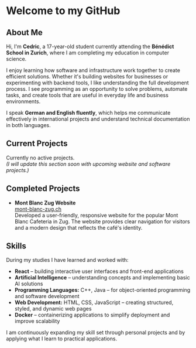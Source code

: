 # Welcome to my GitHub

## About Me

Hi, I'm **Cedric**, a 17-year-old student currently attending the **Bénédict School in Zurich**, where I am completing my education in computer science.

I enjoy learning how software and infrastructure work together to create efficient solutions. Whether it's building websites for businesses or experimenting with backend tools, I like understanding the full development process. I see programming as an opportunity to solve problems, automate tasks, and create tools that are useful in everyday life and business environments.

I speak **German and English fluently**, which helps me communicate effectively in international projects and understand technical documentation in both languages.

## Current Projects

Currently no active projects.  
*(I will update this section soon with upcoming website and software projects.)*

## Completed Projects

- **Mont Blanc Zug Website**  
  [mont-blanc-zug.ch](https://mont-blanc-zug.ch)  
  Developed a user-friendly, responsive website for the popular Mont Blanc Cafeteria in Zug. The website provides clear navigation for visitors and a modern design that reflects the café's identity.

## Skills

During my studies I have learned and worked with:

- **React** – building interactive user interfaces and front-end applications
- **Artificial Intelligence** – understanding concepts and implementing basic AI solutions
- **Programming Languages:** C++, Java – for object-oriented programming and software development
- **Web Development:** HTML, CSS, JavaScript – creating structured, styled, and dynamic web pages
- **Docker** – containerizing applications to simplify deployment and improve scalability

I am continuously expanding my skill set through personal projects and by applying what I learn to practical applications.
